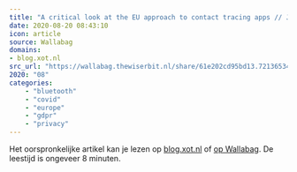 ```yaml
---
title: "A critical look at the EU approach to contact tracing apps // Jaap-Henk Hoepman"
date: 2020-08-20 08:43:10
icon: article
source: Wallabag
domains:
- blog.xot.nl
src_url: "https://wallabag.thewiserbit.nl/share/61e202cd95bd13.72136534"
2020: "08"
categories:
    - "bluetooth"
    - "covid"
    - "europe"
    - "gdpr"
    - "privacy"
---
```

Het oorspronkelijke artikel kan je lezen op [blog.xot.nl](https://blog.xot.nl/2020/04/17/a-critical-look-at-the-eu-approach-to-contact-tracing-apps/) of [op Wallabag](https://wallabag.thewiserbit.nl/share/61e202cd95bd13.72136534). De leestijd is ongeveer 8 minuten.